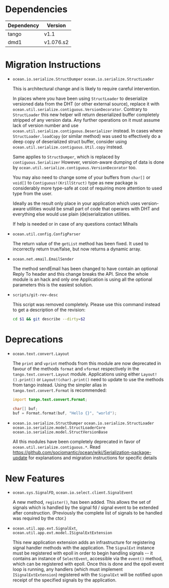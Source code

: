 Dependencies
============

Dependency | Version
-----------|---------
tango      | v1.1
dmd1       | v1.076.s2

Migration Instructions
======================

* `ocean.io.serialize.StructDumper`
  `ocean.io.serialize.StructLoader`

  This is architectural change and is likely to require careful intervention.

  In places where you have been using `StructLoader` to deserialize versioned
  data from the DHT (or other external source), replace it with
  `ocean.util.serialize.contiguous.VersionDecorator`. Contrary to `StructLoader`
  this new helper will return deserialized buffer completely stripped of any
  version data. Any further operations on it must assume lack of version number
  and use `ocean.util.serialize.contiguous.Deserializer` instead. In cases
  where `StructLoader.loadCopy` (or similar method) was used to effectively
  do a deep copy of deserialized struct buffer, consider using
  `ocean.util.serialize.contiguous.Util.copy` instead.

  Same applies to `StructDumper`, which is replaced by `contiguous.Serializer`
  However, version-aware dumping of data is done by
  `ocean.util.serialize.contiguous.VersionDecorator` too.

  You may also need to change some of your buffers from `char[]` or `void[]` to
  `Contiguous!(KrillStruct)` type as new package is considerably more type-safe
  at cost of requiring more attention to used type from the user.

  Ideally as the result only place in your application which uses version-aware
  utilities would be small part of code that operares with DHT and everything
  else would use plain (de)serialization utilities.

  If help is needed or in case of any questions contact Mihails

* `ocean.util.config.ConfigParser`

  The return value of the `getList` method has been fixed. It used to
  incorrectly return true/false, but now returns a dynamic array.

* `ocean.net.email.EmailSender`

  The method sendEmail has been changed to have contain an optional
  Reply To header and this change breaks the API. Since the whole
  module is an hack and only one Application is using all the optional
  parameters this is the easiest solution.

* `scripts/git-rev-desc`

  This script was removed completely. Please use this command instead to get
  a description of the revision:

  ```sh
  cd $1 && git describe --dirty=$2
  ```

Deprecations
============

* `ocean.text.convert.Layout`

  The `print` and `vprint` methods from this module are now deprecated in favour
  of the methods `format` and `vformat` respectively in the
  `tango.text.convert.Layout` module. Applications using either
  `Layout!().print()` or `Layout!(char).print()` need to update to use the
  methods from tango instead. Using the simpler alias in
  `tango.text.convert.Format` is recommended:

  ```d
  import tango.text.convert.Format;

  char[] buf;
  buf = Format.format(buf, "Hello {}", "world");
  ```

* `ocean.io.serialize.StructDumper`
  `ocean.io.serialize.StructLoader`
  `ocean.io.serialize.model.StructLoaderCore`
  `ocean.io.serialize.model.StructVersionBase`

  All this modules have been completely deprecated in favor
  of `ocean.util.serialize.contiguous.*`. Read
  https://github.com/sociomantic/ocean/wiki/Serialization-package-update
  for explanations and migration instructions for specific details


New Features
============

* `ocean.sys.SignalFD`, `ocean.io.select.client.SignalEvent`

  A new method, `register()`, has been added. This allows the set of signals
  which is handled by the signal fd / signal event to be extended after
  construction. (Previously the complete list of signals to be handled was
  required by the ctor.)

* `ocean.util.app.ext.SignalExt`, `ocean.util.app.ext.model.ISignalExtExtension`

  This new application extension adds an infrastructure for registering signal
  handler methods with the application. The `SignalExt` instance must be
  registered with epoll in order to begin handling signals -- it contains an
  instance of `SelectEvent`, accessible via the `event()` method, which can be
  registered with epoll. Once this is done and the epoll event loop is running,
  any handlers (which must implement `ISignalExtExtension`) registered with the
  `SignalExt` will be notified upon receipt of the specified signals by the
  application.
